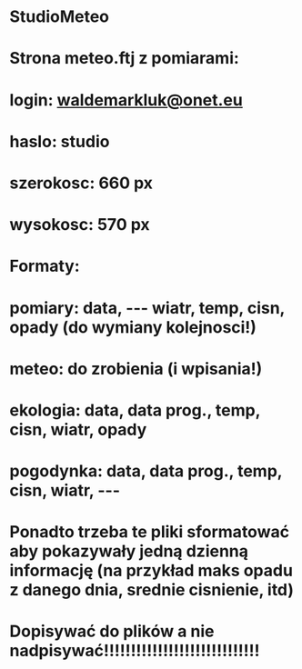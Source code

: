 # StudioMeteo
# 
# Strona meteo.ftj z pomiarami:
# login: waldemarkluk@onet.eu
# haslo: studio
#  
# szerokosc: 660 px
# wysokosc:  570 px
#
# Formaty:
#	pomiary:         data, ---         wiatr, temp,  cisn,  opady (do wymiany kolejnosci!)
#	meteo:           do zrobienia (i wpisania!)
#	ekologia:        data, data prog., temp,  cisn,  wiatr, opady
#	pogodynka:       data, data prog., temp,  cisn,  wiatr, ---
#
# Ponadto trzeba te pliki sformatować aby pokazywały jedną dzienną informację (na przykład maks opadu z danego dnia, srednie cisnienie, itd)
#
# Dopisywać do plików a nie nadpisywać!!!!!!!!!!!!!!!!!!!!!!!!!!!!!
